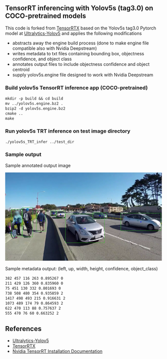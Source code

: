 ## TensorRT inferencing with Yolov5s (tag3.0) on COCO-pretrained models

This code is forked from [TensorRTX](https://github.com/wang-xinyu/tensorrtx) based on the 
Yolov5s tag3.0 Pytorch model at [Ultralytics-Yolov5](https://github.com/ultralytics/yolov5) and 
applies the following modifications

* abstracts away the engine build process (done to make engine file compatible also with Nvidia Deepstream)
* writes metadata to txt files containing bounding box, objectness confidence, and object class
* annotates output files to include objectness confidence and object centroid
* supply yolov5s.engine file designed to work with Nvidia Deepstream


### Build yolov5s TensorRT inference app (COCO-pretrained)

	mkdir -p build && cd build
	mv ../yolov5s.engine.bz2 .
	bzip2 -d yolov5s.engine.bz2
	cmake ..
	make

	
### Run yolov5s TRT inference on test image directory

	./yolov5s_TRT_infer ../test_dir
	
	
### Sample output	

Sample annotated output image

![Sample Annotated Image](_sample_1080p_056.png "Results")

Sample metadata output: 
(left, up, width, height, confidence, object_class)

	382 457 116 263 0.895267 0
	211 429 126 360 0.835960 0
	75 451 130 332 0.801693 0
	738 508 480 354 0.935859 2
	1417 498 493 215 0.916631 2
	1073 489 174 79 0.864593 2
	622 470 113 88 0.757637 2
	555 470 76 60 0.663252 2
	
	
## References

* [Ultralytics-Yolov5](https://github.com/ultralytics/yolov5)
* [TensorRTX](https://github.com/wang-xinyu/tensorrtx)
* [Nvidia TensorRT Installation Documentation](https://docs.nvidia.com/deeplearning/tensorrt/install-guide/index.html)



	
	

